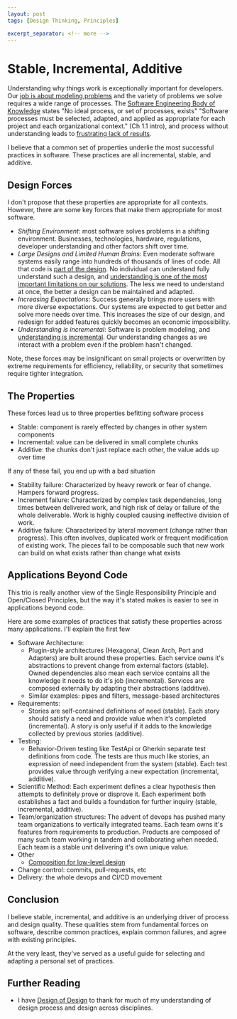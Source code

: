 ```yaml
---
layout: post
tags: [Design Thinking, Principles]

excerpt_separator: <!-- more -->
---
```


# Stable, Incremental, Additive

<!-- TODO: This is one worth having reviewed before I release it -->

Understanding why things work is exceptionally important for developers. Our [job is about modeling problems](TODO) and the variety of problems we solve requires a wide range of processes. The [Software Engineering Body of Knowledge](https://www.computer.org/education/bodies-of-knowledge/software-engineering/v3) states
"No ideal process, or set of processes, exists" "Software processes must be selected, adapted, and applied as appropriate for each project and each organizational context." (Ch 1.1 intro), and process without understanding leads to [frustrating lack of results](https://stevemcconnell.com/articles/cargo-cult-software-engineering/).

I believe that a common set of properties underlie the most successful practices in software. These practices are all incremental, stable, and additive.

<!-- more -->

<!-- ## General Motivations

Beyond my dislike of memorizing, there are significant reasons practitioners need to understand the reasons behind design and process. 

First, "No ideal process, or set of processes, exists" "Software processes must be selected, adapted, and applied as appropriate for each project and each organizational context." ([SWEBOK Ch 1.1 intro](https://www.computer.org/education/bodies-of-knowledge/software-engineering/v3)). Process without understanding leads to [frustrating lack of results](https://stevemcconnell.com/articles/cargo-cult-software-engineering/).

Second, learning research suggests [expertise is largely about forming deeper knowledge connections](../_posts/Summary-How-Learning-Works/2021-02-12-1-Knowledge-Types-and-Mastery.md) -->

## Design Forces

I don't propose that these properties are appropriate for all contexts. However, there are some key forces that make them appropriate for most software.

- *Shifting Environment*: most software solves problems in a shifting environment. Businesses, technologies, hardware, regulations, developer understanding and other factors shift over time.
- *Large Designs and Limited Human Brains*: Even moderate software systems easily range into hundreds of thousands of lines of code. All that code is [part of the design](https://www.developerdotstar.com/mag/articles/reeves_design.html). No individual can understand fully understand such a design, and [understanding is one of the most important limitations on our solutions](https://dl.acm.org/doi/10.1145/355604.361591). The less we need to understand at once, the better a design can be maintained and adapted.
- *Increasing Expectations*: Success generally brings more users with more diverse expectations. Our systems are expected to get better and solve more needs over time. This increases the size of our design, and redesign for added features quickly becomes an economic impossibility.
- *Understanding is incremental*: Software is problem modeling, and [understanding is incremental](https://en.wikipedia.org/wiki/Scientific_method). Our understanding changes as we interact with a problem even if the problem hasn't changed.
<!-- scientific process? -->

Note, these forces may be insignificant on small projects or overwritten by extreme requirements for efficiency, reliability, or security that sometimes require tighter integration.


## The Properties
These forces lead us to three properties befitting software process

- Stable: component is rarely effected by changes in other system components
- Incremental: value can be delivered in small complete chunks
- Additive: the chunks don't just replace each other, the value adds up over time

If any of these fail, you end up with a bad situation

- Stability failure: Characterized by heavy rework or fear of change. Hampers forward progress.
- Increment failure: Characterized by complex task dependencies, long times between delivered work, and high risk of delay or failure of the whole deliverable. Work is highly coupled causing ineffective division of work.
- Additive failure: Characterized by lateral movement (change rather than progress). This often involves, duplicated work or frequent modification of existing work. The pieces fail to be composable such that new work can build on what exists rather than change what exists

## Applications Beyond Code

This trio is really another view of the Single Responsibility Principle and Open/Closed Principles, but the way it's stated makes is easier to see in applications beyond code.

Here are some examples of practices that satisfy these properties across many applications. I'll explain the first few

- Software Architecture: 
  - Plugin-style architectures (Hexagonal, Clean Arch, Port and Adapters) are built around these properties. Each service owns it's abstractions to prevent change from external factors (stable). Owned dependencies also mean each service contains all the knowledge it needs to do it's job (incremental). Services are composed externally by adapting their abstractions (additive).
  - Similar examples: pipes and filters, message-based architectures 
- Requirements: 
  - Stories are self-contained definitions of need (stable). Each story should satisfy a need and provide value when it's completed (incremental). A story is only useful if it adds to the knowledge collected by previous stories (additive).
- Testing: 
  - Behavior-Driven testing like TestApi or Gherkin separate test definitions from code. The tests are thus much like stories, an expression of need independent from the system (stable). Each test provides value through verifying a new expectation (incremental, additive).
- Scientific Method: Each experiment defines a clear hypothesis then attempts to definitely prove or disprove it. Each experiment both establishes a fact and builds a foundation for further inquiry (stable, incremental, additive).
- Team/organization structures: The advent of devops has pushed many team organizations to vertically integrated teams. Each team owns it's features from requirements to production. Products are composed of many such team working in tandem and collaborating when needed. Each team is a stable unit delivering it's own unique value.
- Other
  - [Composition for low-level design](https://fsharpforfunandprofit.com/composition/)
- Change control: commits, pull-requests, etc
- Delivery: the whole devops and CI/CD movement

<!-- I feel like this will get too long. Maybe just explain a few -->

<!-- ???: do I need to mention cohesion and coupling? separation of concerns? Nah, I think mentioning SRP is enough for this post-->

## Conclusion

I believe stable, incremental, and additive is an underlying driver of process and design quality. These qualities stem from fundamental forces on software, describe common practices, explain common failures, and agree with existing principles. 

At the very least, they've served as a useful guide for selecting and adapting a personal set of practices. 

## Further Reading
- I have [Design of Design](https://www.amazon.com/Design-Essays-Computer-Scientist/dp/B005YWVRE2) to thank for much of my understanding of design process and design across disciplines.
